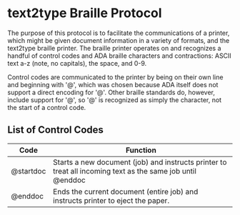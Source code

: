 # text2type Braille Protocol

The purpose of this protocol is to facilitate the communications of a printer, 
which might be given document information in a variety of formats, and the 
text2type braille printer. The braille printer operates on and recognizes a 
handful of control codes and ADA braille characters and contractions: ASCII text 
a-z (note, no capitals), the space, and 0-9.

Control codes are communicated to the printer by being on their own line and 
beginning with '@', which was chosen because ADA itself does not support a direct 
encoding for '@'. Other braille standards do, however, include support for '@', 
so '\@' is recognized as simply the character, not the start of a control code.

## List of Control Codes 

| Code | Function |
| -------------- | --------------- |
| @startdoc | Starts a new document (job) and instructs printer to treat all incoming text as the same job until @enddoc |
| @enddoc | Ends the current document (entire job) and instructs printer to eject the paper. |

